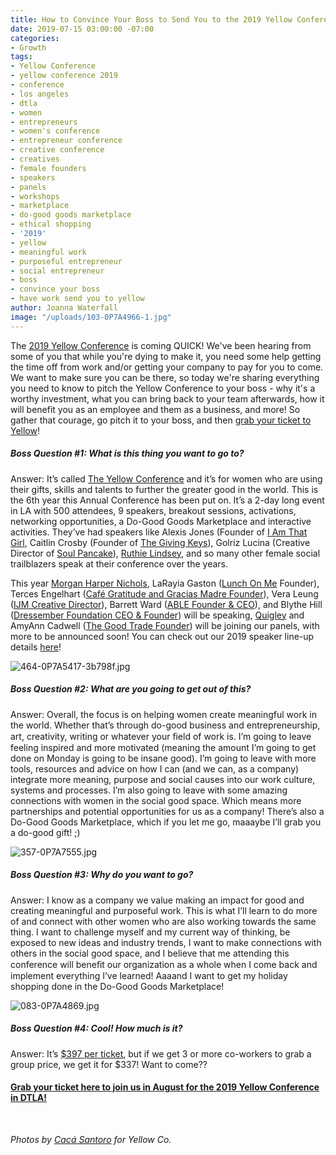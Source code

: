 ```yaml
---
title: How to Convince Your Boss to Send You to the 2019 Yellow Conference
date: 2019-07-15 03:00:00 -07:00
categories:
- Growth
tags:
- Yellow Conference
- yellow conference 2019
- conference
- los angeles
- dtla
- women
- entrepreneurs
- women's conference
- entrepreneur conference
- creative conference
- creatives
- female founders
- speakers
- panels
- workshops
- marketplace
- do-good goods marketplace
- ethical shopping
- '2019'
- yellow
- meaningful work
- purposeful entrepreneur
- social entrepreneur
- boss
- convince your boss
- have work send you to yellow
author: Joanna Waterfall
image: "/uploads/103-0P7A4966-1.jpg"
---
```


The [2019 Yellow Conference](https://yellowco.co/conference/) is coming QUICK! We've been hearing from some of you that while you're dying to make it, you need some help getting the time off from work and/or getting your company to pay for you to come. We want to make sure you can be there, so today we're sharing everything you need to know to pitch the Yellow Conference to your boss - why it's a worthy investment, what you can bring back to your team afterwards, how it will benefit you as an employee and them as a business, and more!  So gather that courage, go pitch it to your boss, and then [grab your ticket to Yellow](https://yellowco.co/conference/)!

##### Boss Question #1: What is this thing you want to go to?

Answer: It’s called [The Yellow Conference](https://yellowco.co/conference/) and it’s for women who are using their gifts, skills and talents to further the greater good in the world. This is the 6th year this Annual Conference has been put on. It’s a 2-day long event in LA with 500 attendees, 9 speakers, breakout sessions, activations, networking opportunities, a Do-Good Goods Marketplace and interactive activities. They’ve had speakers like Alexis Jones (Founder of [I Am That Girl](http://www.iamthatgirl.org/), Caitlin Crosby (Founder of [The Giving Keys](https://www.thegivingkeys.com/)), Golriz Lucina (Creative Director of [Soul Pancake](http://soulpancake.com/)), [Ruthie Lindsey](http://www.ruthielindsey.com/), and so many other female social trailblazers speak at their conference over the years.

This year [Morgan Harper Nichols](https://www.instagram.com/morganharpernichols/), LaRayia Gaston ([Lunch On Me](https://www.lunchonme.org/) Founder),  Terces Engelhart ([Café Gratitude 
and Gracias Madre Founder](https://www.cafegratitude.com/)), Vera Leung ([IJM Creative Director](https://www.ijm.org/)), Barrett Ward ([ABLE Founder & CEO](https://www.livefashionable.com/)), and Blythe Hill ([Dressember Foundation CEO & Founder](https://www.dressember.org/)) will be speaking, [Quigley](https://www.instagram.com/officiallyquigley/?hl=en) and AmyAnn Cadwell ([The Good Trade Founder](https://www.thegoodtrade.com/)) will be joining our panels, with more to be announced soon! You can check out our 2019 speaker line-up details [here](https://yellowco.co/conference/)! 

![464-0P7A5417-3b798f.jpg](/uploads/464-0P7A5417-3b798f.jpg)

##### Boss Question #2: What are you going to get out of this?

Answer: Overall, the focus is on helping women create meaningful work in the world. Whether that’s through do-good business and entrepreneurship, art, creativity, writing or whatever your ﬁeld of work is. I’m going to leave feeling inspired and more motivated (meaning the amount I’m going to get done on Monday is going to be insane good). I’m going to leave with more tools, resources and advice on how I can (and we can, as a company) integrate more meaning, purpose and social causes into our work culture, systems and processes. I’m also going to leave with some amazing connections with women in the social good space. Which means more partnerships and potential opportunities for us as a company! There’s also a Do-Good Goods Marketplace, which if you let me go, maaaybe I’ll grab you a do-good gift! ;)

![357-0P7A7555.jpg](/uploads/357-0P7A7555.jpg)

##### Boss Question #3: Why do you want to go?

Answer: I know as a company we value making an impact for good and creating meaningful and purposeful work. This is what I’ll learn to do more of and connect with other women who are also working towards the same thing. I want to challenge myself and my current way of thinking, be exposed to new ideas and industry trends, I want to make connections with others in the social good space, and I believe that me attending this conference will beneﬁt our organization as a whole when I come back and implement everything I’ve learned! Aaaand I want to get my holiday shopping done in the Do-Good Goods Marketplace!

![083-0P7A4869.jpg](/uploads/083-0P7A4869.jpg)

##### Boss Question #4: Cool! How much is it?

Answer: It’s [$397 per ticket](https://www.universe.com/events/yellow-conference-2019-tickets-los-angeles-SY12HX), but if we get 3 or more co-workers to grab a group price, we get it for $337! Want to come??

#### [Grab your ticket here to join us in August for the 2019 Yellow Conference in DTLA!](https://www.universe.com/events/yellow-conference-2019-tickets-los-angeles-SY12HX)

<br>

_Photos by [Cacá Santoro](http://cacasantoro.com/) for Yellow Co._